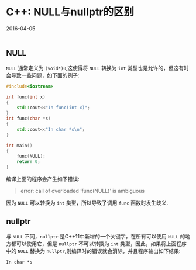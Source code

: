 # C++: NULL与nullptr的区别            
2016-04-05 <br /><br />              
              
## NULL          
`NULL` 通常定义为 `(void*)0`,这使得将 `NULL` 转换为 `int` 类型也是允许的，但这有时会导致一些问题，如下面的例子:             
             
```cpp
#include<iostream>

int func(int x) 
{
	std::cout<<"In func(int x)";
}
int func(char *s) 
{
	std::cout<<"In char *s\n";
}

int main()
{
	func(NULL);
	return 0;
}
```
编译上面的程序会产生如下错误:            
           
> error: call of overloaded ‘func(NULL)’ is ambiguous

因为 `NULL` 可以转换为 `int` 类型，所以导致了调用 `func` 函数时发生歧义.                    
             
## nullptr
与 `NULL` 不同，`nullptr` 是C++11中新增的一个关键字，在所有可以使用 `NULL` 的地方都可以使用它，但是 `nullptr` 不可以转换为 `int` 类型，因此，如果将上面程序中的 `NULL` 替换为 `nullptr`,则编译时的错误就会消除，并且程序输出如下结果:              
       
```
In char *s
```
